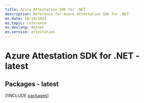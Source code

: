 ```yaml
---
title: Azure Attestation SDK for .NET
description: Reference for Azure Attestation SDK for .NET
ms.date: 10/10/2024
ms.topic: reference
ms.devlang: dotnet
ms.service: attestation
---
```

# Azure Attestation SDK for .NET - latest
## Packages - latest
[!INCLUDE [packages](attestation-index.md)]
